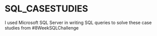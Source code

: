 # SQL_CASESTUDIES
I used Microsoft SQL Server in writing SQL queries to solve these case studies from #8WeekSQLChallenge

